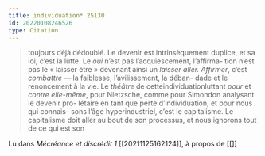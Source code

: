 ```yaml
---
title: individuation* 25130
id: 20220108246526
type: Citation
---
```


> toujours déjà dédoublé. Le devenir est intrinsèquement duplice, et sa loi, c’est la lutte. Le *oui* n’est pas l’acquiescement, l’affirma- tion n’est pas le « laisser être » devenant ainsi un *laisser aller. Affirmer*, c’est *combattre* — la faiblesse, l’avilissement, la déban- dade et le renoncement à la vie. Le *théâtre* de cetteindividuationluttant *pour* et *contre elle-même*, pour Nietzsche, comme pour Simondon analysant le devenir pro- létaire en tant que perte d’individuation, et pour nous qui connais- sons l’âge hyperindustriel, c’est le capitalisme. Le capitalisme doit aller au bout de son processus, et nous ignorons tout de ce qui est son

Lu dans *Mécréance et discrédit 1* [[20211125162124]], à propos de [[]]